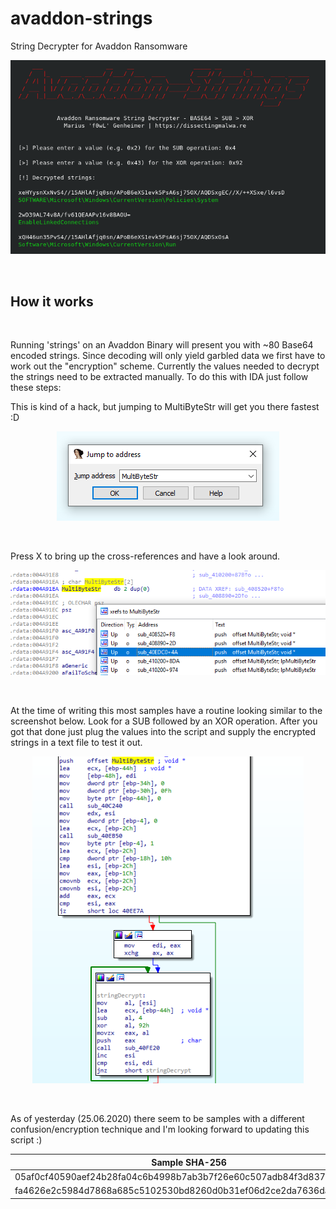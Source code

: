 # avaddon-strings
String Decrypter for Avaddon Ransomware

<p align="center">
  <img src="images/avaddon-strings.png">
</p>

<br>

## How it works

<br>

Running 'strings' on an Avaddon Binary will present you with ~80 Base64 encoded strings. Since decoding will only yield garbled data we first have to work out the "encryption" scheme. Currently the values needed to decrypt the strings need to be extracted manually. To do this with IDA just follow these steps:

This is kind of a hack, but jumping to MultiByteStr will get you there fastest :D
<p align="center">
  <img src="images/sc1.png">
</p>

<br>

Press X to bring up the cross-references and have a look around.

<p align="center">
  <img src="images/sc2.png">
</p>

<br>

At the time of writing this most samples have a routine looking similar to the screenshot below. Look for a SUB followed by an XOR operation. After you got that done just plug the values into the script and supply the encrypted strings in a text file to test it out.

<p align="center">
  <img src="images/sc3.png">
</p>

<br>

As of yesterday (25.06.2020) there seem to be samples with a different confusion/encryption technique and I'm looking forward to updating this script :)

| Sample SHA-256                                                    | SUB  | XOR  |
| ----------------------------------------------------------------- | ---- |------|
| 05af0cf40590aef24b28fa04c6b4998b7ab3b7f26e60c507adb84f3d837778f2  | 0x2  | 0x43 |
| fa4626e2c5984d7868a685c5102530bd8260d0b31ef06d2ce2da7636da48d2d6  | 0x4  | 0x92 |
